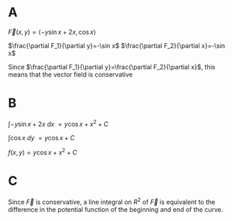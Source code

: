 # A

$\vec F(x,y)=\langle-y\sin x+2x,\cos x\rangle$

$\frac{\partial F_1}{\partial y}=-\sin x$
$\frac{\partial F_2}{\partial x}=-\sin x$

Since $\frac{\partial F_1}{\partial y}=\frac{\partial F_2}{\partial x}$, this means that the vector field is conservative

# B

$\int-y\sin x+2x~dx$
$=y\cos x+x^2+C$

$\int\cos x~dy$
$=y\cos x+C$

$f(x,y)=y\cos x+x^2+C$

# C

Since $\vec F$ is conservative, a line integral on $R^2$ of $\vec F$ is equivalent to the difference in the potential function of the beginning and end of the curve.

